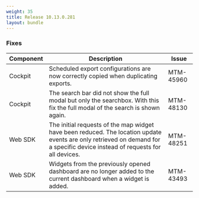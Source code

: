 ```yaml
---
weight: 35
title: Release 10.13.0.281
layout: bundle
---
```


<!--10.13.0.261-10.13.0.281-->

### Fixes

<div><table ><colgroup>
<col style="width: 15%;"><col style="width: 70%;"><col style="width: 15%;"></colgroup>
<thead><tr>
<th>
Component</th>
<th>
Description</th>
<th>
Issue</th>
</tr>
</thead><tbody>

<tr>
<td>
Cockpit</td>
<td> Scheduled export configurations are now correctly copied when duplicating exports. </td>
<td>
MTM-45960</td>
</tr>

<tr>
<td>
Cockpit</td>
<td> The search bar did not show the full modal but only the searchbox. With this fix the full modal of the search is shown again. </td>
<td>
MTM-48130</td>
</tr>

<tr>
<td>
Web SDK</td>
<td>The initial requests of the map widget have been reduced. The location update events are only retrieved on demand for a specific device instead of requests for all devices.</td>
<td>
MTM-48251</td>
</tr>

<tr>
<td>
Web SDK</td>
<td>Widgets from the previously opened dashboard are no longer added to the current dashboard when a widget is added.</td>
<td>
MTM-43493</td>
</tr>

</tbody></table></div>
